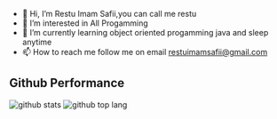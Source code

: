 - 👋 Hi, I’m Restu Imam Safii,you can call me restu
- 👀 I’m interested in All Progamming
- 🌱 I’m currently learning object oriented progamming java and sleep anytime
- 📫 How to reach me follow me on email restuimamsafii@gmail.com

## Github Performance
![github stats](https://github-readme-stats.vercel.app/api?username=semafie&show_icons=true&theme=tokyonight)
![github top lang](https://github-readme-stats.vercel.app/api/top-langs/?username=semafie&layout=compact&theme=tokyonight&langs_count=8)
